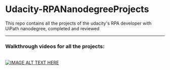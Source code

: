 # Udacity-RPANanodegreeProjects
This repo contains all the projects of the udacity's RPA developer with UiPath nanodegree, completed and reviewed

_______________________________________________________________________________________________________________________________

### Walkthrough videos for all the projects:
\
[![IMAGE ALT TEXT HERE](https://www.udacity.com/www-proxy/contentful/assets/2y9b3o528xhq/3vdIJBPLx2wm41gYPoRjwx/8ce90ab112d11ac09bc484a2084db46f/nd340-rpa-developer-syllabus.jpg)](https://youtube.com/playlist?list=PLa_26nSKTKbuprPp4c4bngE_qxPlo2HBP)
